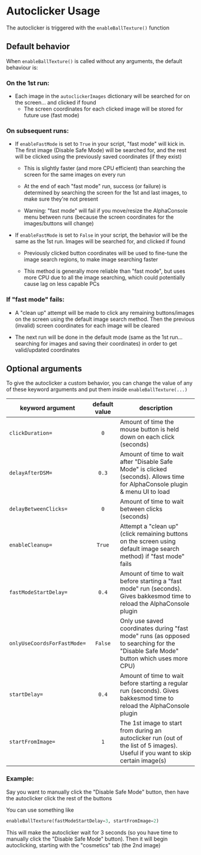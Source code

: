 # Autoclicker Usage

The autoclicker is triggered with the `enableBallTexture()` function

## Default behavior

When `enableBallTexture()` is called without any arguments, the default behaviour is:

### On the 1st run:
  - Each image in the `autoclickerImages` dictionary will be searched for on the screen... and clicked if found
    - The screen coordinates for each clicked image will be stored for future use (fast mode)

### On subsequent runs:
  - If `enableFastMode` is set to `True` in your script, "fast mode" will kick in. The first image (Disable Safe Mode) will be searched for, and the rest will be clicked using the previously saved coordinates (if they exist)
    - This is slightly faster (and more CPU efficient) than searching the screen for the same images on every run

    - At the end of each "fast mode" run, success (or failure) is determined by searching the screen for the 1st and last images, to make sure they're not present
    
    - Warning: "fast mode" will fail if you move/resize the AlphaConsole menu between runs (because the screen coordinates for the images/buttons will change)
  
  - If `enableFastMode` is set to `False` in your script, the behavior will be the same as the 1st run. Images will be searched for, and clicked if found
    - Previously clicked button coordinates will be used to fine-tune the image search regions, to make image searching faster
  
    - This method is generally more reliable than "fast mode", but uses more CPU due to all the image searching, which could potentially cause lag on less capable PCs

### If "fast mode" fails:

- A "clean up" attempt will be made to click any remaining buttons/images on the screen using the default image search method. Then the previous (invalid) screen coordinates for each image will be cleared
  
- The next run will be done in the default mode (same as the 1st run... searching for images and saving their coordinates) in order to get valid/updated coordinates

## Optional arguments

To give the autoclicker a custom behavior, you can change the value of any of these keyword arguments and put them inside `enableBallTexture(...)`

|keyword argument | default value | description|
|---|:---:|---|
`clickDuration=` | `0` | Amount of time the mouse button is held down on each click (seconds)
`delayAfterDSM=` | `0.3` | Amount of time to wait after "Disable Safe Mode" is clicked (seconds). Allows time for AlphaConsole plugin & menu UI to load
`delayBetweenClicks=` | `0` | Amount of time to wait between clicks (seconds)
`enableCleanup=` | `True` | Attempt a "clean up" (click remaining buttons on the screen using default image search method) if "fast mode" fails
`fastModeStartDelay=` | `0.4` | Amount of time to wait before starting a "fast mode" run (seconds). Gives bakkesmod time to reload the AlphaConsole plugin
`onlyUseCoordsForFastMode=` | `False` | Only use saved coordinates during "fast mode" runs (as opposed to searching for the "Disable Safe Mode" button which uses more CPU)
`startDelay=` | `0.4` | Amount of time to wait before starting a regular run (seconds). Gives bakkesmod time to reload the AlphaConsole plugin
`startFromImage=` | `1` | The 1st image to start from during an autoclicker run (out of the list of 5 images). Useful if you want to skip certain image(s)

### Example:

Say you want to manually click the "Disable Safe Mode" button, then have the autoclicker click the rest of the buttons

You can use something like 

```python
enableBallTexture(fastModeStartDelay=3, startFromImage=2)
```

This will make the autoclicker wait for 3 seconds (so you have time to manually click the "Disable Safe Mode" button). Then it will begin autoclicking, starting with the "cosmetics" tab (the 2nd image)